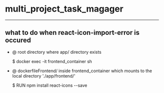 <h1> multi_project_task_magager </h1><hr/>
<h2> what to do when react-icon-import-error is occured</h2>
  <ul>
    <li>@ root directory where app/ directory exists</li>
    <p>$ docker exec -it frontend_container sh</p>
    <li>@ dockerfileFrontend/ inside frontend_container which mounts to the local directory './app/frontend/'</li>
    <p>$ RUN npm install react-icons --save</p>
  </ul>
